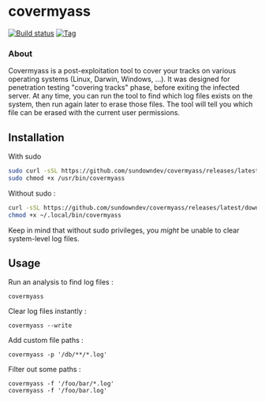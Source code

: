 # covermyass

[![Build status](https://github.com/sundowndev/covermyass/workflows/Go%20build/badge.svg)](https://github.com/sundowndev/covermyass/actions)
[![Tag](https://img.shields.io/github/tag/SundownDEV/covermyass.svg)](https://github.com/sundowndev/covermyass/releases)

### About

Covermyass is a post-exploitation tool to cover your tracks on various operating systems (Linux, Darwin, Windows, ...). It was designed for penetration testing "covering tracks" phase, before exiting the infected server. At any time, you can run the tool to find which log files exists on the system, then run again later to erase those files. The tool will tell you which file can be erased with the current user permissions.

## Installation

With sudo

```bash
sudo curl -sSL https://github.com/sundowndev/covermyass/releases/latest/download/covermyass_Linux_x86_64 -o /usr/bin/covermyass
sudo chmod +x /usr/bin/covermyass
```

Without sudo :

```bash
curl -sSL https://github.com/sundowndev/covermyass/releases/latest/download/covermyass_Linux_x86_64 -o ~/.local/bin/covermyass
chmod +x ~/.local/bin/covermyass
```

Keep in mind that without sudo privileges, you *might* be unable to clear system-level log files.

## Usage

Run an analysis to find log files : 

```
covermyass
```

Clear log files instantly :

```
covermyass --write
```

Add custom file paths : 

```
covermyass -p '/db/**/*.log'
```

Filter out some paths : 

```
covermyass -f '/foo/bar/*.log'
covermyass -f '/foo/bar.log'
```

